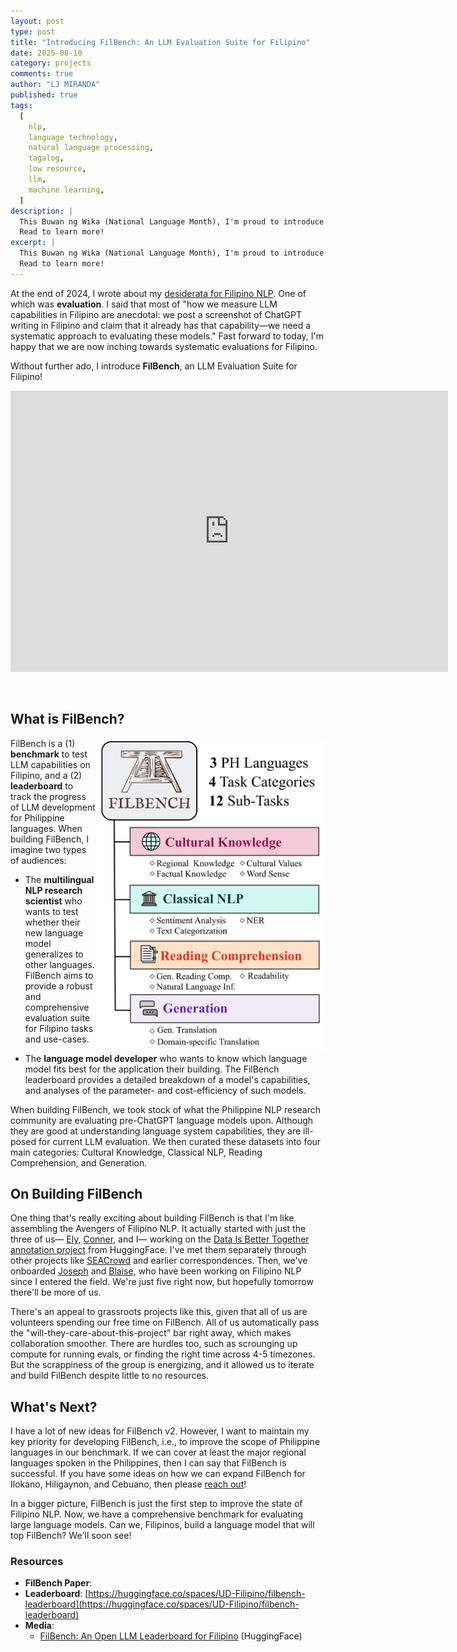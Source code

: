 ```yaml
---
layout: post
type: post
title: "Introducing FilBench: An LLM Evaluation Suite for Filipino"
date: 2025-08-10
category: projects
comments: true
author: "LJ MIRANDA"
published: true
tags:
  [
    nlp,
    language technology,
    natural language processing,
    tagalog,
    low resource,
    llm,
    machine learning,
  ]
description: |
  This Buwan ng Wika (National Language Month), I'm proud to introduce FilBench, a big step forward in Filipino NLP evaluation.
  Read to learn more!
excerpt: |
  This Buwan ng Wika (National Language Month), I'm proud to introduce FilBench, a big step forward in Filipino NLP evaluation.
  Read to learn more!
---
```


<span class="firstcharacter">A</span>t the end of 2024, I wrote about my [desiderata for Filipino NLP](/notebook/2024/12/17/filipino-llm/).
One of which was **evaluation**.
I said that most of "how we measure LLM capabilities in Filipino are anecdotal: we post a screenshot of ChatGPT writing in Filipino and claim that it already has that capability&mdash;we need a systematic approach to evaluating these models."
Fast forward to today, I'm happy that we are now inching towards systematic evaluations for Filipino.

Without further ado, I introduce **FilBench**, an LLM Evaluation Suite for Filipino!

<!-- Put placeholder for now until we open-source the leaderboard -->
<iframe
	src="https://mteb-leaderboard.hf.space"
	frameborder="0"
	width="700"
	height="450"
></iframe>

&nbsp;

## What is FilBench?

<img src="/assets/png/filbench/filbench_main.svg" align="right" height="500">

FilBench is a (1) **benchmark** to test LLM capabilities on Filipino, and a (2) **leaderboard** to track the progress of LLM development for Philippine languages.
When building FilBench, I imagine two types of audiences:

- The **multilingual NLP research scientist** who wants to test whether their new language model generalizes to other languages.
  FilBench aims to provide a robust and comprehensive evaluation suite for Filipino tasks and use-cases.

- The **language model developer** who wants to know which language model fits best for the application their building.
  The FilBench leaderboard provides a detailed breakdown of a model's capabilities, and analyses of the parameter- and cost-efficiency of such models.


When building FilBench, we took stock of what the Philippine NLP research community are evaluating pre-ChatGPT language models upon.
Although they are good at understanding language system capabilities, they are ill-posed for current LLM evaluation.
We then curated these datasets into four main categories: Cultural Knowledge, Classical NLP, Reading Comprehension, and Generation.

## On Building FilBench

One thing that's really exciting about building FilBench is that I'm like assembling the Avengers of Filipino NLP.
It actually started with just the three of us&mdash; [Ely](https://www.linkedin.com/in/elyanahaco2000/), [Conner](https://www.linkedin.com/in/connermanuel/), and I&mdash; working on the [Data Is Better Together annotation project](https://github.com/huggingface/data-is-better-together) from HuggingFace.
I've met them separately through other projects like [SEACrowd](https://seacrowd.github.io/) and earlier correspondences.
Then, we've onboarded [Joseph](https://www.josephimperial.com/) and [Blaise](https://blaisecruz.com/), who have been working on Filipino NLP since I entered the field.
We're just five right now, but hopefully tomorrow there'll be more of us.

There's an appeal to grassroots projects like this, given that all of us are volunteers spending our free time on FilBench.
All of us automatically pass the "will-they-care-about-this-project" bar right away, which makes collaboration smoother.
There are hurdles too, such as scrounging up compute for running evals, or finding the right time across 4-5 timezones.
But the scrappiness of the group is energizing, and it allowed us to iterate and build FilBench despite little to no resources.

## What's Next?

I have a lot of new ideas for FilBench v2.
However, I want to maintain my key priority for developing FilBench, i.e., to improve the scope of Philippine languages in our benchmark.
If we can cover at least the major regional languages spoken in the Philippines, then I can say that FilBench is successful.
If you have some ideas on how we can expand FilBench for Ilokano, Hiligaynon, and Cebuano, then please [reach out](mailto:ljvmiranda@gmail.com)!

In a bigger picture, FilBench is just the first step to improve the state of Filipino NLP. 
Now, we have a comprehensive benchmark for evaluating large language models.
Can we, Filipinos, build a language model that will top FilBench? We'll soon see!

### Resources

- **FilBench Paper**: 
- **Leaderboard**: [https://huggingface.co/spaces/UD-Filipino/filbench-leaderboard](https://huggingface.co/spaces/UD-Filipino/filbench-leaderboard)
- **Media**:
  - [FilBench: An Open LLM Leaderboard for Filipino]() (HuggingFace)